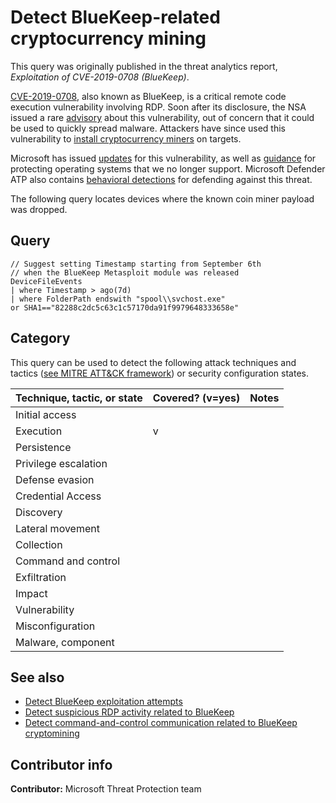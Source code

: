 # Detect BlueKeep-related cryptocurrency mining

This query was originally published in the threat analytics report, *Exploitation of CVE-2019-0708 (BlueKeep)*.

[CVE-2019-0708](https://nvd.nist.gov/vuln/detail/CVE-2019-0708), also known as BlueKeep, is a critical remote code execution vulnerability involving RDP. Soon after its disclosure, the NSA issued a rare [advisory](https://www.nsa.gov/News-Features/News-Stories/Article-View/Article/1865726/nsa-cybersecurity-advisory-patch-remote-desktop-services-on-legacy-versions-of/) about this vulnerability, out of concern that it could be used to quickly spread malware. Attackers have since used this vulnerability to [install cryptocurrency miners](https://www.wired.com/story/bluekeep-hacking-cryptocurrency-mining/) on targets.

Microsoft has issued [updates](https://portal.msrc.microsoft.com/en-US/security-guidance/advisory/CVE-2019-0708) for this vulnerability, as well as [guidance](https://support.microsoft.com/en-us/help/4500705/customer-guidance-for-cve-2019-0708) for protecting operating systems that we no longer support. Microsoft Defender ATP also contains [behavioral detections](https://www.microsoft.com/security/blog/2019/11/07/the-new-cve-2019-0708-rdp-exploit-attacks-explained/) for defending against this threat.

The following query locates devices where the known coin miner payload was dropped.

## Query

```Kusto
// Suggest setting Timestamp starting from September 6th
// when the BlueKeep Metasploit module was released
DeviceFileEvents
| where Timestamp > ago(7d)
| where FolderPath endswith "spool\\svchost.exe"
or SHA1=="82288c2dc5c63c1c57170da91f9979648333658e"
```

## Category

This query can be used to detect the following attack techniques and tactics ([see MITRE ATT&CK framework](https://attack.mitre.org/)) or security configuration states.

| Technique, tactic, or state | Covered? (v=yes) | Notes |
|------------------------|----------|-------|
| Initial access |  |  |
| Execution | v |  |
| Persistence |  |  |
| Privilege escalation |  |  |
| Defense evasion |  |  |
| Credential Access |  |  |
| Discovery |  |  |
| Lateral movement |  |  |
| Collection |  |  |
| Command and control |  |  |
| Exfiltration |  |  |
| Impact |  |  |
| Vulnerability |  |  |
| Misconfiguration |  |  |
| Malware, component |  |  |

## See also

* [Detect BlueKeep exploitation attempts](../Initial%20access/detect-bluekeep-exploitation-attempts.md)
* [Detect suspicious RDP activity related to BlueKeep](..\Lateral%20Movement\detect-suspicious-rdp-connections.md)
* [Detect command-and-control communication related to BlueKeep cryptomining](../Command%20and%20Control/c2-bluekeep.md)

## Contributor info

**Contributor:** Microsoft Threat Protection team
